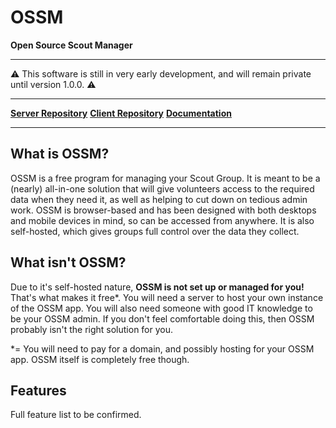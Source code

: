 
# OSSM
**Open Source Scout Manager**

---

⚠️ This software is still in very early development, and will remain private until version 1.0.0. ⚠️

---

**[Server Repository](https://github.com/OSSM-Project/OSSM-Server)**
**[Client Repository](https://github.com/OSSM-Project/OSSM-Client)**
**[Documentation](https://ossm-project.github.io)**

---

## What is OSSM?

OSSM is a free program for managing your Scout Group. It is meant to be a (nearly) all-in-one solution that will give volunteers access to the required data when they need it, as well as helping to cut down on tedious admin work. OSSM is browser-based and has been designed with both desktops and mobile devices in mind, so can be accessed from anywhere. It is also self-hosted, which gives groups full control over the data they collect.

## What isn't OSSM?

Due to it's self-hosted nature, **OSSM is not set up or managed for you!** That's what makes it free*. You will need a server to host your own instance of the OSSM app. You will also need someone with good IT knowledge to be your OSSM admin. If you don't feel comfortable doing this, then OSSM probably isn't the right solution for you.

*= You will need to pay for a domain, and possibly hosting for your OSSM app. OSSM itself is completely free though.

## Features

Full feature list to be confirmed.